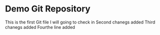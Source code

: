 # Demo Git Repository

This is the first Git file I will going to check in
Second chanegs added
Third chanegs added
Fourthe line added 